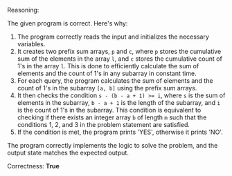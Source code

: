 Reasoning:

The given program is correct. Here's why:

1. The program correctly reads the input and initializes the necessary variables.
2. It creates two prefix sum arrays, `p` and `c`, where `p` stores the cumulative sum of the elements in the array `l`, and `c` stores the cumulative count of 1's in the array `l`. This is done to efficiently calculate the sum of elements and the count of 1's in any subarray in constant time.
3. For each query, the program calculates the sum of elements and the count of 1's in the subarray `[a, b]` using the prefix sum arrays.
4. It then checks the condition `s - (b - a + 1) >= i`, where `s` is the sum of elements in the subarray, `b - a + 1` is the length of the subarray, and `i` is the count of 1's in the subarray. This condition is equivalent to checking if there exists an integer array `b` of length `m` such that the conditions 1, 2, and 3 in the problem statement are satisfied.
5. If the condition is met, the program prints 'YES', otherwise it prints 'NO'.

The program correctly implements the logic to solve the problem, and the output state matches the expected output.

Correctness: **True**